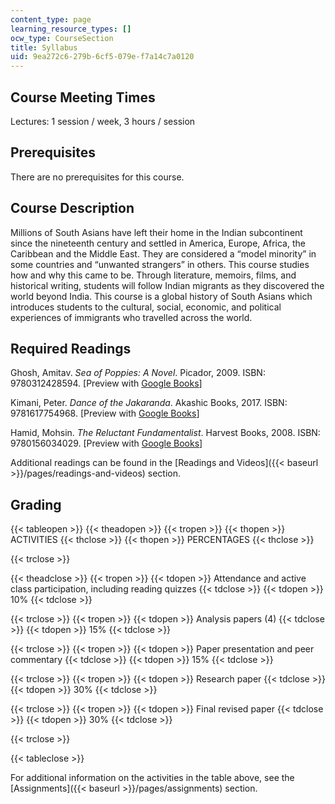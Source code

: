 ```yaml
---
content_type: page
learning_resource_types: []
ocw_type: CourseSection
title: Syllabus
uid: 9ea272c6-279b-6cf5-079e-f7a14c7a0120
---
```


Course Meeting Times
--------------------

Lectures: 1 session / week, 3 hours / session

Prerequisites
-------------

There are no prerequisites for this course.

Course Description
------------------

Millions of South Asians have left their home in the Indian subcontinent since the nineteenth century and settled in America, Europe, Africa, the Caribbean and the Middle East. They are considered a “model minority” in some countries and “unwanted strangers” in others. This course studies how and why this came to be. Through literature, memoirs, films, and historical writing, students will follow Indian migrants as they discovered the world beyond India. This course is a global history of South Asians which introduces students to the cultural, social, economic, and political experiences of immigrants who travelled across the world.

Required Readings
-----------------

Ghosh, Amitav. _Sea of Poppies: A Novel_. Picador, 2009. ISBN: 9780312428594. \[Preview with [Google Books](https://books.google.com/books?id=pwIi9mhjgZ4C&pg=PAfrontcover#v=onepage&q&f=false)\]

Kimani, Peter. _Dance of the Jakaranda_. Akashic Books, 2017. ISBN: 9781617754968. \[Preview with [Google Books](https://books.google.com/books?id=hcH5DQAAQBAJ&pg=PAfrontcover#v=onepage&q&f=false)\]

Hamid, Mohsin. _The Reluctant Fundamentalist_. Harvest Books, 2008. ISBN: 9780156034029. \[Preview with [Google Books](https://books.google.com/books?id=acUQTlO713cC&pg=PAfrontcover#v=onepage&q&f=false)\]

Additional readings can be found in the [Readings and Videos]({{< baseurl >}}/pages/readings-and-videos) section.

Grading 
--------

{{< tableopen >}}
{{< theadopen >}}
{{< tropen >}}
{{< thopen >}}
ACTIVITIES
{{< thclose >}}
{{< thopen >}}
PERCENTAGES
{{< thclose >}}

{{< trclose >}}

{{< theadclose >}}
{{< tropen >}}
{{< tdopen >}}
Attendance and active class participation, including reading quizzes
{{< tdclose >}}
{{< tdopen >}}
10%
{{< tdclose >}}

{{< trclose >}}
{{< tropen >}}
{{< tdopen >}}
Analysis papers (4)
{{< tdclose >}}
{{< tdopen >}}
15%
{{< tdclose >}}

{{< trclose >}}
{{< tropen >}}
{{< tdopen >}}
Paper presentation and peer commentary
{{< tdclose >}}
{{< tdopen >}}
15%
{{< tdclose >}}

{{< trclose >}}
{{< tropen >}}
{{< tdopen >}}
Research paper
{{< tdclose >}}
{{< tdopen >}}
30%
{{< tdclose >}}

{{< trclose >}}
{{< tropen >}}
{{< tdopen >}}
Final revised paper
{{< tdclose >}}
{{< tdopen >}}
30%
{{< tdclose >}}

{{< trclose >}}

{{< tableclose >}}

For additional information on the activities in the table above, see the [Assignments]({{< baseurl >}}/pages/assignments) section.